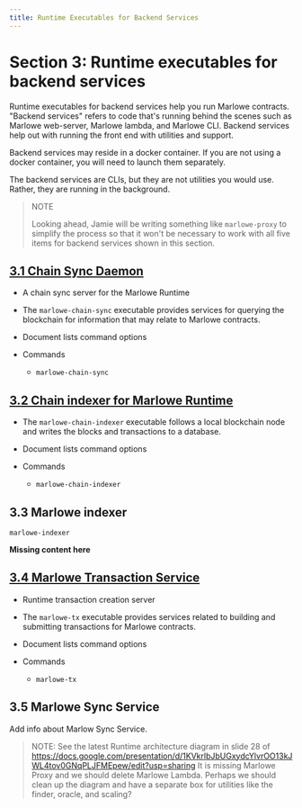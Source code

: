 ```yaml
---
title: Runtime Executables for Backend Services
---
```


# Section 3: Runtime executables for backend services

Runtime executables for backend services help you run Marlowe contracts. 
"Backend services" refers to code that's running behind the scenes such as Marlowe web-server, Marlowe lambda, and Marlowe CLI. 
Backend services help out with running the front end with utilities and support. 

Backend services may reside in a docker container. 
If you are not using a docker container, you will need to launch them separately. 

The backend services are CLIs, but they are not utilities you would use. Rather, they are running in the background. 

> NOTE 
> 
> Looking ahead, Jamie will be writing something like `marlowe-proxy` to simplify the process so that it won't be necessary to work with all five items for backend services shown in this section. 

## [3.1 Chain Sync Daemon](https://github.com/input-output-hk/marlowe-cardano/blob/main/marlowe-runtime/doc/marlowe-chain-sync.md)

* A chain sync server for the Marlowe Runtime
* The `marlowe-chain-sync` executable provides services for querying the blockchain for information that may relate to Marlowe contracts. 
* Document lists command options

* Commands

   * `marlowe-chain-sync`

## [3.2 Chain indexer for Marlowe Runtime](https://github.com/input-output-hk/marlowe-cardano/blob/main/marlowe-runtime/doc/marlowe-chain-indexer.md)

* The `marlowe-chain-indexer` executable follows a local blockchain node and writes the blocks and transactions to a database.
* Document lists command options
* Commands

   * `marlowe-chain-indexer`

## 3.3 Marlowe indexer

`marlowe-indexer`

**Missing content here**

## [3.4 Marlowe Transaction Service](https://github.com/input-output-hk/marlowe-cardano/blob/main/marlowe-runtime/doc/marlowe-tx.md)

* Runtime transaction creation server
* The `marlowe-tx` executable provides services related to building and submitting transactions for Marlowe contracts. 
* Document lists command options

* Commands

   * `marlowe-tx`

## 3.5 Marlowe Sync Service

Add info about Marlow Sync Service. 

> NOTE: See the latest Runtime architecture diagram in slide 28 of https://docs.google.com/presentation/d/1KVkrlbJbUGxydcYlvrOO13kJWL4tov0GNqPLJFMEpew/edit?usp=sharing
> It is missing Marlowe Proxy and we should delete Marlowe Lambda. Perhaps we should clean up the diagram and have a separate box for utilities like the finder, oracle, and scaling? 


